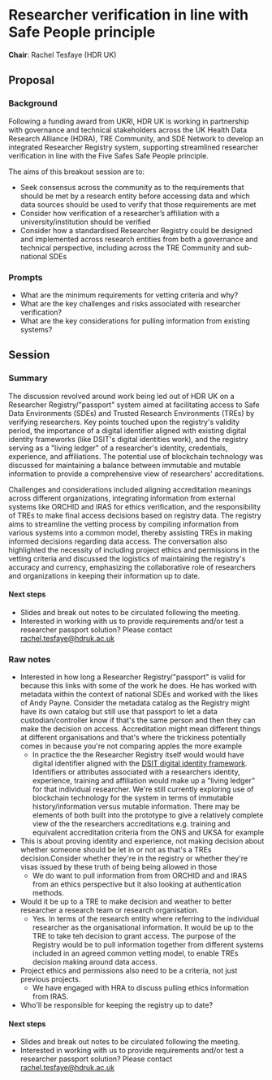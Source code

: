 # Researcher verification in line with Safe People principle

**Chair**: Rachel Tesfaye (HDR UK)

## Proposal

### Background

Following a funding award from UKRI, HDR UK is working in partnership with governance and technical stakeholders across the UK Health Data Research Alliance (HDRA), TRE Community, and SDE Network to develop an integrated Researcher Registry system, supporting streamlined researcher verification in line with the Five Safes Safe People principle.

The aims of this breakout session are to:

- Seek consensus across the community as to the requirements that should be met by a research entity before accessing data and which data sources should be used to verify that those requirements are met
- Consider how verification of a researcher’s affiliation with a university/institution should be verified
- Consider how a standardised Researcher Registry could be designed and implemented across research entities from both a governance and technical perspective, including across the TRE Community and sub-national SDEs

### Prompts

- What are the minimum requirements for vetting criteria and why?
- What are the key challenges and risks associated with researcher verification?
- What are the key considerations for pulling information from existing systems?

## Session

### Summary

The discussion revolved around work being led out of HDR UK on a Researcher Registry/"passport" system aimed at facilitating access to Safe Data Environments (SDEs) and Trusted Research Environments (TREs) by verifying researchers. Key points touched upon the registry's validity period, the importance of a digital identifier aligned with existing digital identity frameworks (like DSIT's digital identities work), and the registry serving as a "living ledger" of a researcher's identity, credentials, experience, and affiliations. The potential use of blockchain technology was discussed for maintaining a balance between immutable and mutable information to provide a comprehensive view of researchers' accreditations.

Challenges and considerations included aligning accreditation meanings across different organizations, integrating information from external systems like ORCHID and IRAS for ethics verification, and the responsibility of TREs to make final access decisions based on registry data. The registry aims to streamline the vetting process by compiling information from various systems into a common model, thereby assisting TREs in making informed decisions regarding data access. The conversation also highlighted the necessity of including project ethics and permissions in the vetting criteria and discussed the logistics of maintaining the registry's accuracy and currency, emphasizing the collaborative role of researchers and organizations in keeping their information up to date.

#### Next steps

- Slides and break out notes to be circulated following the meeting.
- Interested in working with us to provide requirements and/or test a researcher passport solution? Please contact rachel.tesfaye@hdruk.ac.uk

### Raw notes

- Interested in how long a Researcher Registry/"passport" is valid for because this links with some of the work he does. He has worked with metadata within the context of national SDEs and worked with the likes of Andy Payne. Consider the metadata catalog as the Registry might have its own catalog but still use that passport to let a data custodian/controller know if that's the same person and then they can make the decision on access. Accreditation might mean different things at different organisations and that's where the trickiness potentially comes in because you're not comparing apples the more example
  - In practice the the Researcher Registry itself would would have digital identifier aligned with the [DSIT digital identity framework](https://www.gov.uk/guidance/digital-identity). Identifiers or attributes associated with a researchers identity, experience, training and affiliation would make up a "living ledger" for that individual researcher. We're still currently exploring use of blockchain technology for the system in terms of immutable history/information versus mutable information. There may be elements of both built into the prototype to give a relatively complete view of the the researchers accreditations e.g. training and equivalent accreditation criteria from the ONS and UKSA for example
- This is about proving identity and experience, not making decision about whether someone should be let in or not as that's a TREs decision.Consider whether they're in the registry or whether they're visas issued by these truth of being being allowed in those
  - We do want to pull information from from ORCHID and and IRAS from an ethics perspective but it also looking at authentication methods.
- Would it be up to a TRE to make decision and weather to better researcher a research team or research organisation.
  - Yes. In terms of the research entity where referring to the individual researcher as the organisational information. It would be up to the TRE to take teh decision to grant access. The purpose of the Registry would be to pull information together from different systems included in an agreed common vetting model, to enable TREs decision making around data access.
- Project ethics and permissions also need to be a criteria, not just previous projects.
  - We have engaged with HRA to discuss pulling ethics information from IRAS.
- Who'll be responsible for keeping the registry up to date?

#### Next steps

- Slides and break out notes to be circulated following the meeting.
- Interested in working with us to provide requirements and/or test a researcher passport solution? Please contact rachel.tesfaye@hdruk.ac.uk
